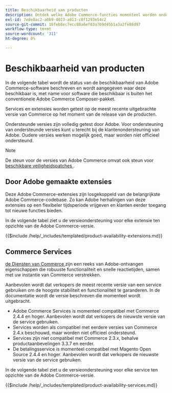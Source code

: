 ```yaml
---
title: Beschikbaarheid van producten
description: Ontdek welke Adobe Commerce-functies momenteel worden ondersteund en controleer of deze compatibel zijn met specifieke Adobe Commerce-releases.
exl-id: 7e8e8ac2-a0b9-4023-a813-c0f1293e54c2
source-git-commit: 16feb8ec7ecc88a6ef03a769d45b1a3a2fe88d97
workflow-type: tm+mt
source-wordcount: '311'
ht-degree: 0%

---
```


# Beschikbaarheid van producten

In de volgende tabel wordt de status van de beschikbaarheid van Adobe Commerce-software beschreven en wordt aangegeven waar deze beschikbaar is, met name voor software die beschikbaar is buiten het conventionele Adobe Commerce Composer-pakket.

Services en extensies worden getest op de meest recente uitgebrachte versie van Commerce op het moment van de release van de producten.

Ondersteunde versies zijn volledig getest door Adobe. Voor ondersteuning van ondersteunde versies kunt u terecht bij de klantenondersteuning van Adobe. Oudere versies werken mogelijk goed, maar worden niet officieel ondersteund.

>[!NOTE]
>
>De steun voor de versies van Adobe Commerce omvat ook steun voor [ beschikbare veiligheidspatches ](versions.md).

## Door Adobe gemaakte extensies

Deze Adobe Commerce-extensies zijn losgekoppeld van de belangrijkste Adobe Commerce-codebase. Zo kan Adobe herhalingen van deze extensies op een flexibeler tijdsperiode vrijgeven en klanten eerder toegang tot nieuwe functies bieden.

In de volgende tabel ziet u de versieondersteuning voor elke extensie ten opzichte van de Adobe Commerce-versie.

{{$include /help/_includes/templated/product-availability-extensions.md}}

## Commerce Services

[ de Diensten van Commerce ](https://experienceleague.adobe.com/docs/commerce/user-guides/home.html) zijn een reeks van Adobe-ontvangen eigenschappen die robuuste functionaliteit en snelle reactietijden, samen met uw instantie van Commerce verstrekken.

Aanbevolen wordt dat verkopers de meest recente versie van een service gebruiken om de hoogste stabiliteit en functionaliteit te garanderen. In de documentatie wordt de versie beschreven die momenteel wordt uitgebracht.

* Adobe Commerce Services is momenteel compatibel met Commerce 2.4.4 en hoger. Aanbevolen wordt dat verkopers de nieuwste versie van de service gebruiken.
* Services worden als compatibel met eerdere versies van Commerce 2.4.x beschouwd, maar worden niet officieel ondersteund.
* Services zijn niet compatibel met Commerce 2.3.x, behalve productaanbevelingen 3.3.7 en eerder.
* De betalingsservice is momenteel compatibel met Magento Open Source 2.4.4 en hoger. Aanbevolen wordt dat verkopers de nieuwste versie van de service gebruiken.

In de volgende tabel ziet u de versieondersteuning voor elke service ten opzichte van de Adobe Commerce-versie.

{{$include /help/_includes/templated/product-availability-services.md}}
